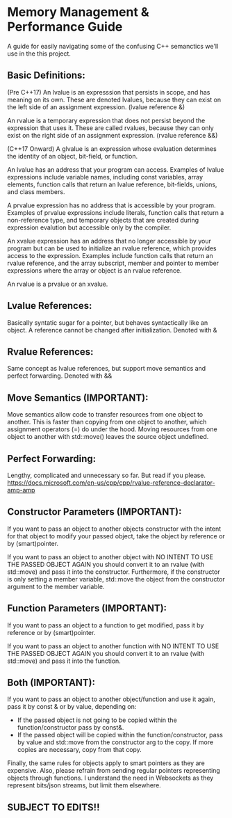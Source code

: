 
# Memory Management & Performance Guide
A guide for easily navigating some of the confusing C++ semanctics
we'll use in the this project.

## Basic Definitions:
(Pre C++17)
An lvalue is an expresssion that persists in scope, and has meaning on its own. These are denoted
lvalues, because they can exist on the left side of an assignment expression. 
(lvalue reference &)

An rvalue is a temporary expression that does not persist beyond the expression that uses it.
These are called rvalues, because they can only exist on the right side of an assignment expression.
(rvalue reference &&)

(C++17 Onward)
A glvalue is an expression whose evaluation determines the identity of an object, 
bit-field, or function.

An lvalue has an address that your program can access. Examples of lvalue expressions include 
variable names, including const variables, array elements, function calls that return an 
lvalue reference, bit-fields, unions, and class members.

A prvalue expression has no address that is accessible by your program. Examples of prvalue 
expressions include literals, function calls that return a non-reference type, and temporary 
objects that are created during expression evalution but accessible only by the compiler.

An xvalue expression has an address that no longer accessible by your program but can be used 
to initialize an rvalue reference, which provides access to the expression. Examples include 
function calls that return an rvalue reference, and the array subscript, member and pointer to 
member expressions where the array or object is an rvalue reference.

An rvalue is a prvalue or an xvalue.

## Lvalue References:
Basically syntatic sugar for a pointer, but behaves syntactically like an object. A reference 
cannot be changed after initialization. Denoted with &

## Rvalue References:
Same concept as lvalue references, but support move semantics and perfect forwarding. Denoted with &&

## Move Semantics (IMPORTANT):
Move semantics allow code to transfer resources from one object to another. This is faster than
copying from one object to another, which assignment operators (=) do under the hood. Moving
resources from one object to another with std::move() leaves the source object undefined.

## Perfect Forwarding:
Lengthy, complicated and unnecessary so far. But read if you please.
https://docs.microsoft.com/en-us/cpp/cpp/rvalue-reference-declarator-amp-amp

## Constructor Parameters (IMPORTANT):
If you want to pass an object to another objects constructor with the intent for that object to
modify your passed object, take the object by reference or by (smart)pointer.

If you want to pass an object to another object with NO INTENT TO USE THE PASSED OBJECT AGAIN
you should convert it to an rvalue (with std::move) and pass it into the constructor. Furthermore, 
if the constructor is only setting a member variable, std::move the object from the constructor
argument to the member variable.

## Function Parameters (IMPORTANT):
If you want to pass an object to a function to get modified, pass it by reference or by (smart)pointer.

If you want to pass an object to another function with NO INTENT TO USE THE PASSED OBJECT AGAIN
you should convert it to an rvalue (with std::move) and pass it into the function.

## Both (IMPORTANT):
If you want to pass an object to another object/function and use it again, pass it by 
const & or by value, depending on:
- If the passed object is not going to be copied within the function/constructor pass by const&.
- If the passed object will be copied within the function/constructor, pass by value and std::move
  from the constructor arg to the copy. If more copies are necessary, copy from that copy.

Finally, the same rules for objects apply to smart pointers as they are expensive. Also,
please refrain from sending regular pointers representing objects through functions. I understand
the need in Websockets as they represent bits/json streams, but limit them elsewhere.

## SUBJECT TO EDITS!!